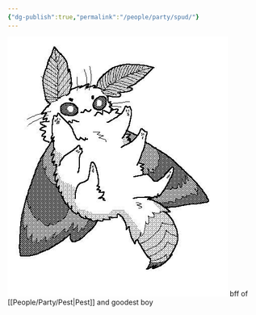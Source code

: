 ```yaml
---
{"dg-publish":true,"permalink":"/people/party/spud/"}
---
```


![Spud.jpg|500](/img/user/Images/Spud.jpg)
bff of [[People/Party/Pest\|Pest]] and goodest boy